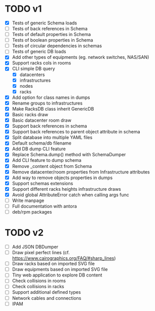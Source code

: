 # TODO v1

- [x] Tests of generic Schema loads
- [ ] Tests of back references in Schema
- [ ] Tests of default properties in Schema
- [ ] Tests of boolean properties in Schema
- [ ] Tests of circular dependencies in schemas
- [ ] Tests of generic DB loads
- [x] Add other types of equipments (eg. network switches, NAS/SAN)
- [x] Support racks cols in rooms
- [x] CLI simple DB query
  - [x] datacenters
  - [x] infrastructures
  - [x] nodes
  - [x] racks
- [x] Add option for class names in dumps
- [x] Rename groups to infrastructures
- [x] Make RacksDB class inherit GenericDB
- [x] Basic racks draw
- [x] Basic datacenter room draw
- [x] Support back references in schema
- [x] Support back references to parent object attribute in schema
- [x] Split database into multiple YAML files
- [x] Default schema/db filename
- [x] Add DB dump CLI feature
- [x] Replace Schema.dump() method with SchemaDumper
- [x] Add CLI feature to dump schema
- [x] Remove _content object from Schema
- [x] Remove datacenter/room properties from Infrastructure attributes
- [x] Add way to remove objects properties in dumps
- [x] Support schemas extensions
- [x] Support different racks heights infrastructure draws
- [x] Avoid global AttributeError catch when calling args func
- [ ] Write manpage
- [ ] Full documentation with antora
- [ ] deb/rpm packages

# TODO v2

- [ ] Add JSON DBDumper
- [ ] Draw pixel perfect lines (cf. https://www.cairographics.org/FAQ/#sharp_lines)
- [ ] Draw racks based on imported SVG file
- [ ] Draw equipments based on imported SVG file
- [ ] Tiny web application to explore DB content
- [ ] Check collisions in rooms
- [ ] Check collisions in racks
- [ ] Support additional defined types
- [ ] Network cables and connections
- [ ] IPAM
